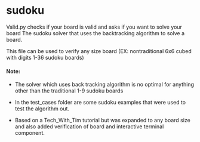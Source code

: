 # sudoku

Valid.py checks if your board is valid and asks if you want to solve your board
The sudoku solver that uses the backtracking algorithm to solve a board.

This file can be used to verify any size board (EX: nontraditional 6x6 cubed with digits 1-36 sudoku boards)

#### Note: 
- The solver which uses back tracking algorithm is no optimal for anything other
  than the traditional 1-9 sudoku boards

- In the test_cases folder are some sudoku examples that were used to test the algorithm out.

- Based on a Tech_With_Tim tutorial but was expanded to any board size and also added verification of board and
  interactive terminal component.
